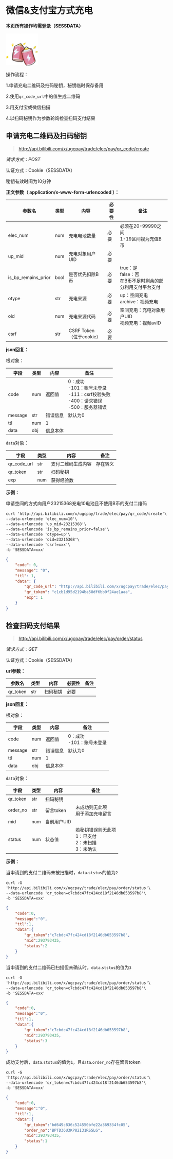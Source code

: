 # 微信&支付宝方式充电

**本页所有操作均需登录（SESSDATA）**

<img src="/imgs/battery-100.png" width="100" height="100"/>

操作流程：

1.申请充电二维码及扫码秘钥，秘钥临时保存备用

2.使用`qr_code_url`中的值生成二维码

3.用支付宝或微信扫描

4.以扫码秘钥作为参数轮询检查扫码支付结果

## 申请充电二维码及扫码秘钥

> http://api.bilibili.com/x/ugcpay/trade/elec/pay/qr_code/create 

*请求方式：POST*

认证方式：Cookie（SESSDATA）

秘钥有效时间为10分钟

**正文参数（ application/x-www-form-urlencoded ）：**

| 参数名              | 类型 | 内容                     | 必要性 | 备注                                                         |
| ------------------- | ---- | ------------------------ | ------ | ------------------------------------------------------------ |
| elec_num            | num  | 充电电池数量             | 必要   | 必须在20-99990之间<br />1-19区间视为充值B币                  |
| up_mid              | num  | 充电对象用户UID          | 必要   |                                                              |
| is_bp_remains_prior | bool | 是否优先扣除B币          | 必要   | true：是<br />false：否<br />在B币不足时剩余的部分利用支付平台支付 |
| otype               | str  | 充电来源                 | 必要   | up：空间充电<br />archive：视频充电                          |
| oid                 | num  | 充电来源代码             | 必要   | 空间充电：充电对象用户UID<br />视频充电：视频avID            |
| csrf                | str  | CSRF Token（位于cookie） | 必要   |                                                              |

**json回复：**

根对象：

| 字段    | 类型 | 内容     | 备注                                                         |
| ------- | ---- | -------- | ------------------------------------------------------------ |
| code    | num  | 返回值   | 0：成功<br />-101：账号未登录<br />-111：csrf校验失败<br />-400：请求错误<br />-500：服务器错误 |
| message | str  | 错误信息 | 默认为0                                                      |
| ttl     | num  | 1        |                                                              |
| data    | obj  | 信息本体 |                                                              |

`data`对象：

| 字段        | 类型 | 内容               | 备注     |
| ----------- | ---- | ------------------ | -------- |
| qr_code_url | str  | 支付二维码生成内容 | 存在转义 |
| qr_token    | str  | 扫码秘钥           |          |
| exp         | num  | 获得经验数         |          |

**示例：**

申请空间的方式向用户23215368充电10电池且不使用B币的支付二维码

```shell
curl 'http://api.bilibili.com/x/ugcpay/trade/elec/pay/qr_code/create'\
--data-urlencode 'elec_num=10'\
--data-urlencode 'up_mid=23215368'\
--data-urlencode 'is_bp_remains_prior=false'\
--data-urlencode 'otype=up'\
--data-urlencode 'oid=23215368'\
--data-urlencode 'csrf=xxx'\
-b 'SESSDATA=xxx'
```

```json
{
	"code": 0,
	"message": "0",
	"ttl": 1,
	"data": {
		"qr_code_url": "http://api.bilibili.com/x/ugcpay/trade/elec/pay/qr_code/gateway?mid=293793435&token=c1cb1d95d2194ba58df6bb0f24ae1aaa",
		"qr_token": "c1cb1d95d2194ba58df6bb0f24ae1aaa",
		"exp": 1
	}
}
```

## 检查扫码支付结果

> http://api.bilibili.com/x/ugcpay/trade/elec/pay/order/status

*请求方式：GET*

认证方式：Cookie（SESSDATA）

**url参数：**

| 参数名   | 类型 | 内容     | 必要性 | 备注 |
| -------- | ---- | -------- | ------ | ---- |
| qr_token | str  | 扫码秘钥 | 必要   |      |

**json回复：**

根对象：

| 字段    | 类型 | 内容     | 备注                          |
| ------- | ---- | -------- | ----------------------------- |
| code    | num  | 返回值   | 0：成功<br />-101：账号未登录 |
| message | str  | 错误信息 | 默认为0                       |
| ttl     | num  | 1        |                               |
| data    | obj  | 信息本体 |                               |

`data`对象：

| 字段     | 类型 | 内容        | 备注                                                         |
| -------- | ---- | ----------- | ------------------------------------------------------------ |
| qr_token | str  | 扫码秘钥    |                                                              |
| order_no | str  | 留言token   | 未成功则无此项<br />用于添加充电留言                         |
| mid      | num  | 当前用户UID |                                                              |
| status   | num  | 状态值      | 若秘钥错误则无此项<br />1：已支付<br />2：未扫描<br />3：未确认 |

**示例：**

当申请到的支付二维码未被扫描时，`data`.`ststus`的值为`2`

```shell
curl -G 'http://api.bilibili.com/x/ugcpay/trade/elec/pay/order/status'\
--data-urlencode 'qr_token=c7cbdc47fc424cd18f2146db653597b8'\
-b 'SESSDATA=xxx'
```

```json
{
    "code":0,
    "message":"0",
    "ttl":1,
    "data":{
        "qr_token":"c7cbdc47fc424cd18f2146db653597b8",
        "mid":293793435,
        "status":2
    }
}
```

当申请到的支付二维码已扫描但未确认时，`data`.`ststus`的值为`3`

```shell
curl -G 'http://api.bilibili.com/x/ugcpay/trade/elec/pay/order/status'\
--data-urlencode 'qr_token=c7cbdc47fc424cd18f2146db653597b8'\
-b 'SESSDATA=xxx'
```

```json
{
    "code":0,
    "message":"0",
    "ttl":1,
    "data":{
        "qr_token":"c7cbdc47fc424cd18f2146db653597b8",
        "mid":293793435,
        "status":3
    }
}
```

成功支付后，`data`.`ststus`的值为`1`，且`data`.`order_no`存在留言token

```shell
curl -G 'http://api.bilibili.com/x/ugcpay/trade/elec/pay/order/status'\
--data-urlencode 'qr_token=c7cbdc47fc424cd18f2146db653597b8'\
-b 'SESSDATA=xxx'
```

```json
{
    "code":0,
    "message":"0",
    "ttl":1,
    "data":{
        "qr_token":"bd649c836c524550bfe22a369334fc05",
        "order_no":"BPTD36U3KP82I31RSSLG",
        "mid":293793435,
        "status":1
    }
}
```

